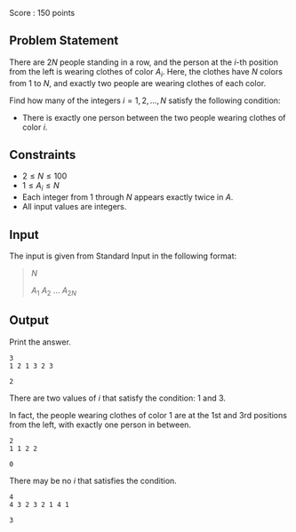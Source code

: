 Score : $150$ points

## Problem Statement

There are $2N$ people standing in a row, and the person at the $i$-th position from the left is wearing clothes of color $A_i$. Here, the clothes have $N$ colors from $1$ to $N$, and exactly two people are wearing clothes of each color.

Find how many of the integers $i=1,2,\ldots,N$ satisfy the following condition:

- There is exactly one person between the two people wearing clothes of color $i$.

## Constraints

- $2 \leq N \leq 100$
- $1 \leq A_i \leq N$
- Each integer from $1$ through $N$ appears exactly twice in $A$.
- All input values are integers.

## Input

The input is given from Standard Input in the following format:

> $N$
> 
> $A_1$ $A_2$ $\ldots$ $A_{2N}$

## Output

Print the answer.

```input1
3
1 2 1 3 2 3
```

```output1
2
```

There are two values of $i$ that satisfy the condition: $1$ and $3$.

In fact, the people wearing clothes of color $1$ are at the 1st and 3rd positions from the left, with exactly one person in between.

```input2
2
1 1 2 2
```

```output2
0
```

There may be no $i$ that satisfies the condition.

```input3
4
4 3 2 3 2 1 4 1
```

```output3
3
```
